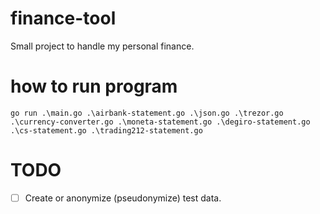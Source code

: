 # finance-tool
Small project to handle my personal finance.

# how to run program
```
go run .\main.go .\airbank-statement.go .\json.go .\trezor.go .\currency-converter.go .\moneta-statement.go .\degiro-statement.go .\cs-statement.go .\trading212-statement.go
```

# TODO
- [ ] Create or anonymize (pseudonymize) test data.